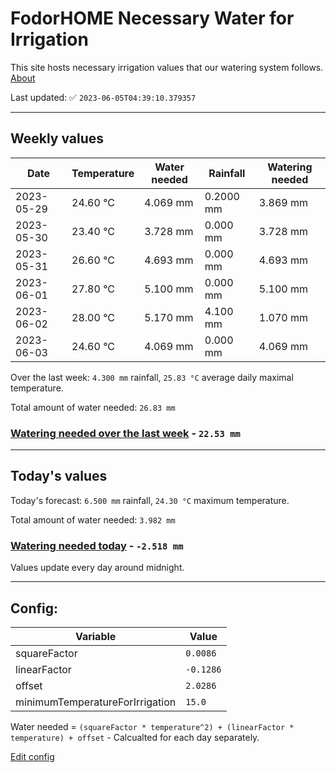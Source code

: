 # FodorHOME Necessary Water for Irrigation

This site hosts necessary irrigation values that our watering system follows. [About](https://github.com/redyau/irrigation)

Last updated: ✅ `2023-06-05T04:39:10.379357`

---

## Weekly values

| Date | Temperature | Water needed | Rainfall | Watering needed |
|-----|-----|-----|-----|-----|
| 2023-05-29 | 24.60 °C | 4.069 mm | 0.2000 mm | 3.869 mm |
| 2023-05-30 | 23.40 °C | 3.728 mm | 0.000 mm | 3.728 mm |
| 2023-05-31 | 26.60 °C | 4.693 mm | 0.000 mm | 4.693 mm |
| 2023-06-01 | 27.80 °C | 5.100 mm | 0.000 mm | 5.100 mm |
| 2023-06-02 | 28.00 °C | 5.170 mm | 4.100 mm | 1.070 mm |
| 2023-06-03 | 24.60 °C | 4.069 mm | 0.000 mm | 4.069 mm |


Over the last week: `4.300 mm` rainfall, `25.83 °C` average daily maximal temperature.

Total amount of water needed: `26.83 mm`

### [Watering needed over the last week](lastweek.txt) - `22.53 mm`

---

## Today's values

Today's forecast: `6.500 mm` rainfall, `24.30 °C` maximum temperature.

Total amount of water needed: `3.982 mm`

### [Watering needed today](today.txt) - `-2.518 mm`

Values update every day around midnight.

---

## Config:

| Variable | Value |
|-----|-----|
| squareFactor | `0.0086` |
| linearFactor | `-0.1286` |
| offset | `2.0286` |
| minimumTemperatureForIrrigation | `15.0` |

Water needed = `(squareFactor * temperature^2) + (linearFactor * temperature) + offset` - Calcualted for each day separately.

[Edit config](https://github.com/RedyAu/irrigation/edit/main/config.json)
